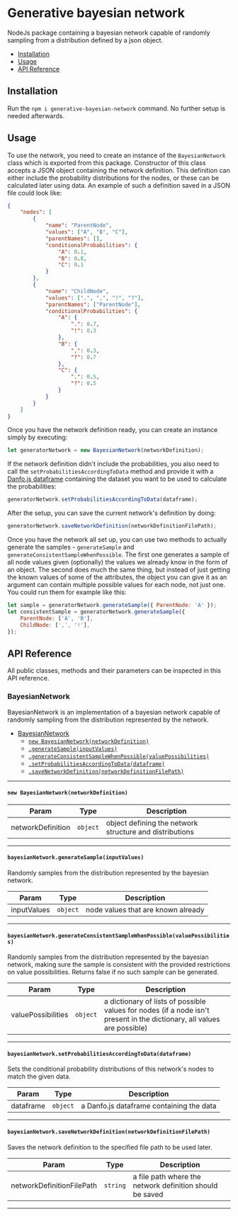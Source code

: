 # Generative bayesian network

NodeJs package containing a bayesian network capable of randomly sampling from a distribution defined by a json object.

<!-- toc -->

- [Installation](#installation)
- [Usage](#usage)
- [API Reference](#api-reference)

<!-- tocstop -->

## Installation

Run the `npm i generative-bayesian-network` command. No further setup is needed afterwards.

## Usage

To use the network, you need to create an instance of the `BayesianNetwork` class which is exported from this package. Constructor of this class accepts a JSON object containing the network definition. This definition can either include the probability distributions for the nodes, or these can be calculated later using data. An example of such a definition saved in a JSON file could look like:

```json
{
    "nodes": [
        {
            "name": "ParentNode",
            "values": ["A", "B", "C"],
            "parentNames": [],
            "conditionalProbabilities": {
                "A": 0.1,
                "B": 0.8,
                "C": 0.1
            }
        },
        {
            "name": "ChildNode",
            "values": [".", ",", "!", "?"],
            "parentNames": ["ParentNode"],
            "conditionalProbabilities": {
                "A": {
                    ".": 0.7,
                    "!": 0.3
                },
                "B": {
                    ",": 0.3,
                    "?": 0.7
                },
                "C": {
                    ".": 0.5,
                    "?": 0.5
                }
            }
        }
    ]
}
```

Once you have the network definition ready, you can create an instance simply by executing:

```js
let generatorNetwork = new BayesianNetwork(networkDefinition);
```

If the network definition didn't include the probabilities, you also need to call the `setProbabilitiesAccordingToData` method and provide it with a [Danfo.js dataframe](https://danfo.jsdata.org/api-reference/dataframe) containing the dataset you want to be used to calculate the probabilities:

```js
generatorNetwork.setProbabilitiesAccordingToData(dataframe);
```

After the setup, you can save the current network's definition by doing:

```js
generatorNetwork.saveNetworkDefinition(networkDefinitionFilePath);
```

Once you have the network all set up, you can use two methods to actually generate the samples - `generateSample` and `generateConsistentSampleWhenPossible`. The first one generates a sample of all node values given (optionally) the values we already know in the form of an object. The second does much the same thing, but instead of just getting the known values of some of the attributes, the object you can give it as an argument can contain multiple possible values for each node, not just one. You could run them for example like this:

```js
let sample = generatorNetwork.generateSample({ ParentNode: 'A' });
let consistentSample = generatorNetwork.generateSample({
    ParentNode: ['A', 'B'],
    ChildNode: [',', '!'],
});
```

## API Reference

All public classes, methods and their parameters can be inspected in this API reference.

<a name="BayesianNetwork"></a>

### BayesianNetwork

BayesianNetwork is an implementation of a bayesian network capable of randomly sampling from the distribution
represented by the network.

- [BayesianNetwork](#BayesianNetwork)
    - [`new BayesianNetwork(networkDefinition)`](#new_BayesianNetwork_new)
    - [`.generateSample(inputValues)`](#BayesianNetwork+generateSample)
    - [`.generateConsistentSampleWhenPossible(valuePossibilities)`](#BayesianNetwork+generateConsistentSampleWhenPossible)
    - [`.setProbabilitiesAccordingToData(dataframe)`](#BayesianNetwork+setProbabilitiesAccordingToData)
    - [`.saveNetworkDefinition(networkDefinitionFilePath)`](#BayesianNetwork+saveNetworkDefinition)

---

<a name="new_BayesianNetwork_new"></a>

#### `new BayesianNetwork(networkDefinition)`

| Param             | Type                | Description                                             |
| ----------------- | ------------------- | ------------------------------------------------------- |
| networkDefinition | <code>object</code> | object defining the network structure and distributions |

---

<a name="BayesianNetwork+generateSample"></a>

#### `bayesianNetwork.generateSample(inputValues)`

Randomly samples from the distribution represented by the bayesian network.

| Param       | Type                | Description                        |
| ----------- | ------------------- | ---------------------------------- |
| inputValues | <code>object</code> | node values that are known already |

---

<a name="BayesianNetwork+generateConsistentSampleWhenPossible"></a>

#### `bayesianNetwork.generateConsistentSampleWhenPossible(valuePossibilities)`

Randomly samples from the distribution represented by the bayesian network,
making sure the sample is consistent with the provided restrictions on value possibilities.
Returns false if no such sample can be generated.

| Param              | Type                | Description                                                                                                             |
| ------------------ | ------------------- | ----------------------------------------------------------------------------------------------------------------------- |
| valuePossibilities | <code>object</code> | a dictionary of lists of possible values for nodes (if a node isn't present in the dictionary, all values are possible) |

---

<a name="BayesianNetwork+setProbabilitiesAccordingToData"></a>

#### `bayesianNetwork.setProbabilitiesAccordingToData(dataframe)`

Sets the conditional probability distributions of this network's nodes to match the given data.

| Param     | Type                | Description                              |
| --------- | ------------------- | ---------------------------------------- |
| dataframe | <code>object</code> | a Danfo.js dataframe containing the data |

---

<a name="BayesianNetwork+saveNetworkDefinition"></a>

#### `bayesianNetwork.saveNetworkDefinition(networkDefinitionFilePath)`

Saves the network definition to the specified file path to be used later.

| Param                     | Type                | Description                                              |
| ------------------------- | ------------------- | -------------------------------------------------------- |
| networkDefinitionFilePath | <code>string</code> | a file path where the network definition should be saved |

---
